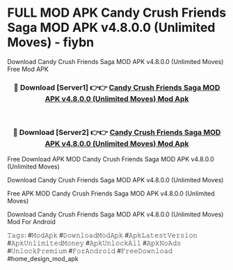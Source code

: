 # FULL MOD APK Candy Crush Friends Saga MOD APK v4.8.0.0 (Unlimited Moves) - fiybn
Download Candy Crush Friends Saga MOD APK v4.8.0.0 (Unlimited Moves) Free Mod APK

<div align="center">
<h3>🔴 Download [Server1] 👉👉 <a href="https://apk-comot.site?title=Candy_Crush_Friends_Saga_MOD_APK_v4.8.0.0_(Unlimited_Moves)">Candy Crush Friends Saga MOD APK v4.8.0.0 (Unlimited Moves) Mod Apk</a></h3><br>

<h3>🔴 Download [Server2] 👉👉 <a href="https://apk-comot.site?title=Candy_Crush_Friends_Saga_MOD_APK_v4.8.0.0_(Unlimited_Moves)">Candy Crush Friends Saga MOD APK v4.8.0.0 (Unlimited Moves) Mod Apk</a></h3>
</div>


Free Download APK MOD Candy Crush Friends Saga MOD APK v4.8.0.0 (Unlimited Moves)

Download Candy Crush Friends Saga MOD APK v4.8.0.0 (Unlimited Moves) 

Free APK MOD Candy Crush Friends Saga MOD APK v4.8.0.0 (Unlimited Moves) 

Download Candy Crush Friends Saga MOD APK v4.8.0.0 (Unlimited Moves) Mod For Android

𝚃𝚊𝚐𝚜: #𝙼𝚘𝚍𝙰𝚙𝚔 #𝙳𝚘𝚠𝚗𝚕𝚘𝚊𝚍𝙼𝚘𝚍𝙰𝚙𝚔 #𝙰𝚙𝚔𝙻𝚊𝚝𝚎𝚜𝚝𝚅𝚎𝚛𝚜𝚒𝚘𝚗 #𝙰𝚙𝚔𝚄𝚗𝚕𝚒𝚖𝚒𝚝𝚎𝚍𝙼𝚘𝚗𝚎𝚢 #𝙰𝚙𝚔𝚄𝚗𝚕𝚘𝚌𝚔𝙰𝚕𝚕 #𝙰𝚙𝚔𝙽𝚘𝙰𝚍𝚜 #𝚄𝚗𝚕𝚘𝚌𝚔𝙿𝚛𝚎𝚖𝚒𝚞𝚖 #𝙵𝚘𝚛𝙰𝚗𝚍𝚛𝚘𝚒𝚍 #𝙵𝚛𝚎𝚎𝙳𝚘𝚠𝚗𝚕𝚘𝚊𝚍 #home_design_mod_apk